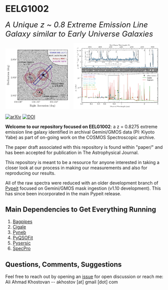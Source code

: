 # EELG1002
<i><font size="5">A Unique z ~ 0.8 Extreme Emission Line Galaxy similar to Early Universe Galaxies</font></i>

<div>
  <img src="./paper/figures/slit_pos.png" alt="Image 1" style="width: 40%; display: inline-block; margin-right: 10px;">
  <img src="./paper/figures/EELG1002_SED.png" alt="Image 2" style="width: 54%; display: inline-block;">
</div>

[![arXiv](https://img.shields.io/badge/arXiv-2411.10537-green)](https://arxiv.org/abs/2411.10537)
[![DOI](https://zenodo.org/badge/840830318.svg)](https://doi.org/10.5281/zenodo.16990021)

**Welcome to our repository focused on EELG1002**: a z = 0.8275 extreme emission line galaxy identified in archival Gemini/GMOS data (PI: Kiyoto Yabe) as part of on-going work on the COSMOS Spectroscopic archive.

The paper draft associated with this repository is found within "paper/" and has been accepted for publication in The Astrophysical Journal.

This repository is meant to be a resource for anyone interested in taking a closer look at our process in making our measurements and also for reproducing our results. 

All of the raw spectra were reduced with an older development branch of [Pypeit](https://pypeit.readthedocs.io/en/stable/) focused on Gemini/GMOS mask ingestion (v1.10 development). This has since been incorporated in the main Pypeit release.

## Main Dependencies to Get Everything Running
1. [Bagpipes](https://github.com/ACCarnall/bagpipes)  
2. [Cigale](https://gitlab.lam.fr/cigale/cigale)
3. [Pyneb](https://pypi.org/project/PyNeb/)
4. [PyQSOFit](https://github.com/legolason/PyQSOFit)
5. [Pysersic](https://github.com/pysersic/pysersic)
6. [SpecPro](http://specpro.caltech.edu/)

## Questions, Comments, Suggestions
Feel free to reach out by opening an [issue](https://github.com/akhostov/EELG1002/issues) for open discussion or reach me: Ali Ahmad Khostovan -- akhostov [at] gmail [dot] com
